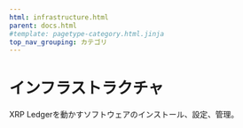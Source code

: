```yaml
---
html: infrastructure.html
parent: docs.html
#template: pagetype-category.html.jinja
top_nav_grouping: カテゴリ
---
```

# インフラストラクチャ

XRP Ledgerを動かすソフトウェアのインストール、設定、管理。
